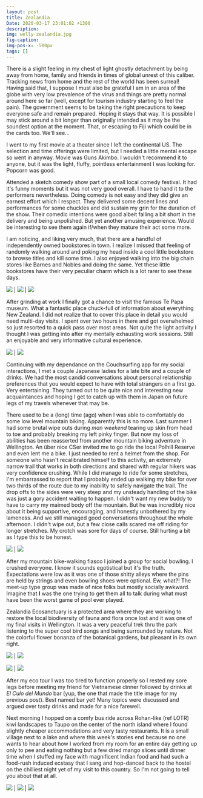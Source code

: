 ```yaml
---
layout: post
title: Zealandia
Date: 2020-03-17 23:01:02 +1300
description:
img: welly-zealandia.jpg
fig-caption:
img-pos-x: -500px
tags: []
---
```

There is a slight feeling in my chest of light ghostly detachment by being away from home, family and friends in times of global unrest of this caliber. Tracking news from home and the rest of the world has been surreal! Having said that, I suppose I must also be grateful I am in an area of the globe with very low prevalence of the virus and things are pretty normal around here so far (well, except for tourism industry starting to feel the pain). The government seems to be taking the right precautions to keep everyone safe and remain prepared. Hoping it stays that way. It is possible I may stick around a bit longer than originally intended as it may be the soundest option at the moment. That, or escaping to Fiji which could be in the cards too. We'll see...

I went to my first movie at a theater since I left the continental US. The selection and time offerings were limited, but I needed a little mental escape so went in anyway. Movie was Guns Akimbo. I wouldn't recommend it to anyone, but it was the light, fluffy, pointless entertainment I was looking for. Popcorn was good.

Attended a sketch comedy show part of a small local comedy festival. It had it's funny moments but it was not very good overall. I have to hand it to the performers nevertheless. Doing comedy is not easy and they did give an earnest effort which I respect. They delivered some decent lines and performances for some chuckles and did sustain my grin for the duration of the show. Their comedic intentions were good albeit falling a bit short in the delivery and being unpolished. But yet another amusing experience. Would be interesting to see them again if/when they mature their act some more.

I am noticing, and liking very much, that there are a handful of independently owned bookstores in town. I realize I missed that feeling of randomly walking around and poking my head inside a cool little bookstore to browse titles and kill some time. I also enjoyed walking into the big chain stores like Barnes and Nobles and doing the same. Yet these little bookstores have their very peculiar charm which is a lot rarer to see these days.

![]({{site.baseimgurl}}/welly-movie.jpg) | ![]({{site.baseimgurl}}/welly-comedy.jpg) | ![]({{site.baseimgurl}}/welly-books.jpg)

After grinding at work I finally got a chance to visit the famous Te Papa museum. What a fantastic place chuck-full of information about everything New Zealand. I did not realize that to cover this place in detail you would need multi-day visits. I spent over two hours in there and got overwhelmed so just resorted to a quick pass over most areas. Not quite the light activity I thought I was getting into after my mentally exhausting work sessions. Still an enjoyable and very informative cultural experience.

![]({{site.baseimgurl}}/welly-globe.jpg) | ![]({{site.baseimgurl}}/welly-mirror.jpg)

Continuing with my dependance on the Couchsurfing app for my social interactions, I met a couple Japanese ladies for a late bite and a couple of drinks. We had the most candid conversations about personal relationship preferences that you would expect to have with total strangers on a first go. Very entertaining. They turned out to be quite nice and interesting new acquaintances and hoping I get to catch up with them in Japan on future legs of my travels whenever that may be.

There used to be a (long) time (ago) when I was able to comfortably do some low level mountain biking. Apparently this is no more. Last summer I had some brutal wipe outs during _man weekend_ tearing up skin from head to toe and probably breaking my left pinky finger. But now my loss of abilities has been reasserted from another mountain biking adventure in Wellington. An über nice CSer invited me to go ride the local Polhill Reserve and even lent me a bike. I just needed to rent a helmet from the shop. For someone who hasn't recalibrated himself to this activity, an extremely narrow trail that works in both directions and shared with regular hikers was very confidence crushing. While I did manage to ride for some stretches, I'm embarrassed to report that I probably ended up walking my bike for over two thirds of the route due to my inability to safely navigate the trail. The drop offs to the sides were very steep and my unsteady handling of the bike was just a gory accident waiting to happen. I didn't want my new buddy to have to carry my maimed body off the mountain. But he was incredibly nice about it being supportive, encouraging, and honestly unbothered by my lameness. And we still managed good conversations throughout the whole afternoon. I didn't wipe out, but a few close calls scared me off riding for longer stretches. My crotch was sore for days of course. Still hurting a bit as I type this to be honest.

![]({{site.baseimgurl}}/welly-david.jpg) | ![]({{site.baseimgurl}}/welly-bike-trail.jpg)

After my mountain bike-walking fiasco I joined a group for social bowling. I crushed everyone. I know it sounds egotistical but it's the truth. Expectations were low as it was one of those shitty alleys where the pins are held by strings and even bowling shoes were optional. Ew, what?! The meet-up type group was made of nice folks but mostly socially awkward. Imagine that **I** was the one trying to get them all to talk during what must have been the worst game of pool ever played.

Zealandia Ecosanctuary is a protected area where they are working to restore the local biodiversity of fauna and flora once lost and it was one of my final visits in Wellington. It was a very peaceful trek thru the park listening to the super cool bird songs and being surrounded by nature. Not the colorful flower bonanza of the botanical gardens, but pleasant in its own right.

![]({{site.baseimgurl}}/welly-z1.jpg) | ![]({{site.baseimgurl}}/welly-z2.jpg)

![]({{site.baseimgurl}}/welly-z4.jpg) | ![]({{site.baseimgurl}}/welly-z3.jpg)

After my eco tour I was too tired to function properly so I rested my sore legs before meeting my friend for Vietnamese dinner followed by drinks at _El Culo del Mundo_ bar (yup, the one that made the title image for my previous post). Best named bar yet! Many topics were discussed and argued over tasty drinks and made for a nice farewell.

Next morning I hopped on a comfy bus ride across Rohan-like (ref LOTR) kiwi landscapes to Taupo on the center of the north island where I found slightly cheaper accommodations and very tasty restaurants. It is a small village next to a lake and where this week's stories end because no one wants to hear about how I worked from my room for an entire day getting up only to pee and eating nothing but a few dried mango slices until dinner time when I stuffed my face with magnificent Indian food and had such a food-rush induced ecstasy that I sang and hop-danced back to the hostel on the chilliest night yet of my visit to this country. So I'm not going to tell you about that at all.

![]({{site.baseimgurl}}/bus-goat.jpg) | ![]({{site.baseimgurl}}/bus-butterfly.jpg) | ![]({{site.baseimgurl}}/taupo-sign.jpg)
